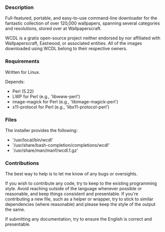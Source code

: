 ### Description

Full-featured, portable, and easy-to-use command-line downloader for the fantastic collection of over 120,000 wallpapers, spanning several categories and resolutions, stored over at Wallpaperscraft.

WCDL is a gratis open-source project neither endorsed by nor affiliated with Wallpaperscraft, Eastwood, or associated entities. All of the images downloaded using WCDL belong to their respective owners.

### Requirements

Written for Linux.

Depends:

* Perl (5.22)
* LWP for Perl (e.g., 'libwww-perl')
* image-magick for Perl (e.g., 'libimage-magick-perl')
* x11-protocol for Perl (e.g., 'libx11-protocol-perl')

### Files

The installer provides the following:

* '/usr/local/bin/wcdl'
* '/usr/share/bash-completion/completions/wcdl'
* '/usr/share/man/man1/wcdl.1.gz'

### Contributions

The best way to help is to let me know of any bugs or oversights.

If you wish to contribute any code, try to keep to the existing programming style. Avoid reaching outside of the language whenever possible or reasonable, and keep things consistent and presentable. If you're contributing a new file, such as a helper or wrapper, try to stick to similar dependencies (where reasonable) and please keep the style of the output the same.

If submitting any documentation, try to ensure the English is correct and presentable.
